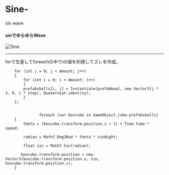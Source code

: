 # Sine-
sin wave 

#### sinでゆらゆらWave 
![Sine](https://user-images.githubusercontent.com/43961147/61839923-5be6f400-aeca-11e9-9b2c-0a1a55fb19c5.gif)
*** 

forで生産してforeachの中でiの値を利用してズレを作成。

        for (int j = 0; j < Amount; j++)
        {
            for (int i = 0; i < Amount; i++)
            {
            prefabsballs[i, j] = Instantiate(prefabboal, new Vector3(j * 3, 0, i * step), Quaternion.identity);
            }
        };


        		   foreach (var boxcube in GameObject_cube.prefabsballs)
        {
            theta = (boxcube.transform.position.z + 1) + Time.time * speed;

            radian = Mathf.Deg2Rad * theta * sinHight;

            float sin = Mathf.Sin(radian);

           boxcube.transform.position = new Vector3(boxcube.transform.position.x, sin, boxcube.transform.position.z);
        }
